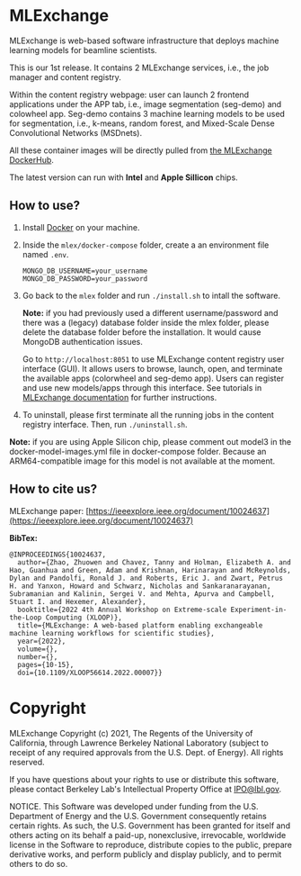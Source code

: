 # MLExchange
MLExchange is web-based software infrastructure that deploys machine learning models for beamline scientists.

This is our 1st release. 
It contains 2 MLExchange services, i.e., the job manager and content registry.

Within the content registry webpage: user can launch 2 frontend applications under the APP tab, i.e., image segmentation (seg-demo) and colowheel app. Seg-demo contains 3 machine learning models to be used for segmentation, i.e., k-means, random forest, and Mixed-Scale Dense Convolutional Networks (MSDnets).   

All these container images will be directly pulled from [the MLExchange DockerHub](https://hub.docker.com/u/mlexchange1). 

The latest version can run with **Intel** and **Apple Sillicon** chips.


## How to use?
1. Install [Docker](https://docs.docker.com/engine/install/) on your machine.
2. Inside the `mlex/docker-compose` folder, create a an environment file named `.env`. 

	```
	MONGO_DB_USERNAME=your_username     
	MONGO_DB_PASSWORD=your_password               
	``` 
3. Go back to the `mlex` folder and run `./install.sh` to intall the software. 

	**Note:** if you had previously used a different username/password and there was a (legacy) database folder inside the mlex folder, please delete the database folder before the installation. It would cause MongoDB authentication issues. 
 
	Go to `http://localhost:8051` to use MLExchange content registry user interface (GUI). It allows users to browse, launch, open, and terminate the available apps (colorwheel and seg-demo app). Users can register and use new models/apps through this interface. See tutorials in [MLExchange documentation](https://docs.mlexchange.als.lbl.gov) for further instructions.

4. To uninstall, please first terminate all the running jobs in the content registry interface. Then, run `./uninstall.sh`.

**Note:** if you are using Apple Silicon chip, please comment out model3 in the docker-model-images.yml file in docker-compose folder. Because an ARM64-compatible image for this model is not available at the moment.


## How to cite us?
MLExchange paper: [https://ieeexplore.ieee.org/document/10024637](https://ieeexplore.ieee.org/document/10024637)

**BibTex:**  

    @INPROCEEDINGS{10024637,
      author={Zhao, Zhuowen and Chavez, Tanny and Holman, Elizabeth A. and Hao, Guanhua and Green, Adam and Krishnan, Harinarayan and McReynolds, Dylan and Pandolfi, Ronald J. and Roberts, Eric J. and Zwart, Petrus H. and Yanxon, Howard and Schwarz, Nicholas and Sankaranarayanan, Subramanian and Kalinin, Sergei V. and Mehta, Apurva and Campbell, Stuart I. and Hexemer, Alexander},
      booktitle={2022 4th Annual Workshop on Extreme-scale Experiment-in-the-Loop Computing (XLOOP)}, 
      title={MLExchange: A web-based platform enabling exchangeable machine learning workflows for scientific studies}, 
      year={2022},
      volume={},
      number={},
      pages={10-15},
      doi={10.1109/XLOOP56614.2022.00007}}


# Copyright
MLExchange Copyright (c) 2021, The Regents of the University of California, through Lawrence Berkeley National Laboratory (subject to receipt of any required approvals from the U.S. Dept. of Energy). All rights reserved.

If you have questions about your rights to use or distribute this software, please contact Berkeley Lab's Intellectual Property Office at IPO@lbl.gov.

NOTICE.  This Software was developed under funding from the U.S. Department of Energy and the U.S. Government consequently retains certain rights.  As such, the U.S. Government has been granted for itself and others acting on its behalf a paid-up, nonexclusive, irrevocable, worldwide license in the Software to reproduce, distribute copies to the public, prepare derivative works, and perform publicly and display publicly, and to permit others to do so.
